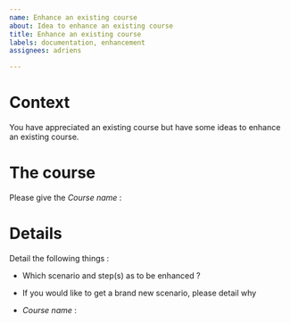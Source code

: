 ```yaml
---
name: Enhance an existing course
about: Idea to enhance an existing course
title: Enhance an existing course
labels: documentation, enhancement
assignees: adriens

---
```


# Context

You have appreciated an existing course but have some ideas to enhance an existing course.

# The course

Please give the *Course name* : 

# Details

Detail the following things :

- Which scenario and step(s) as to be enhanced ?
- If you would like to get a brand new scenario, please detail why

- *Course name* :
